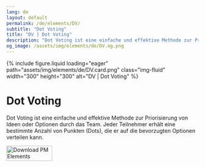 ```yaml
---
lang: de
layout: default
permalink: /de/elements/DV/
subtitle: "Dot Voting"
title: "DV | Dot Voting"
description: "Dot Voting ist eine einfache und effektive Methode zur Priorisierung von Ideen oder Optionen durch das Team. Jeder Teilnehmer erhält eine bestimmte Anzahl von Punkten (Dots), die er auf die bevorzugten Optionen verteilen kann."
og_image: /assets/img/elements/de/DV.og.png
---
```


{% include figure.liquid loading="eager" path="assets/img/elements/de/DV.card.png" class="img-fluid" width="300" height="300" alt="DV | Dot Voting" %}

# Dot Voting

Dot Voting ist eine einfache und effektive Methode zur Priorisierung von Ideen oder Optionen durch das Team. Jeder Teilnehmer erhält eine bestimmte Anzahl von Punkten (Dots), die er auf die bevorzugten Optionen verteilen kann.

<a href="https://apps.apple.com/app/apple-store/id6738084498?pt=127441684&ct=website&mt=8">
  <img src="{{ "assets/img/en/appstore.png" | relative_url }}" width="120" height="40" alt="Download PM Elements">
</a>
